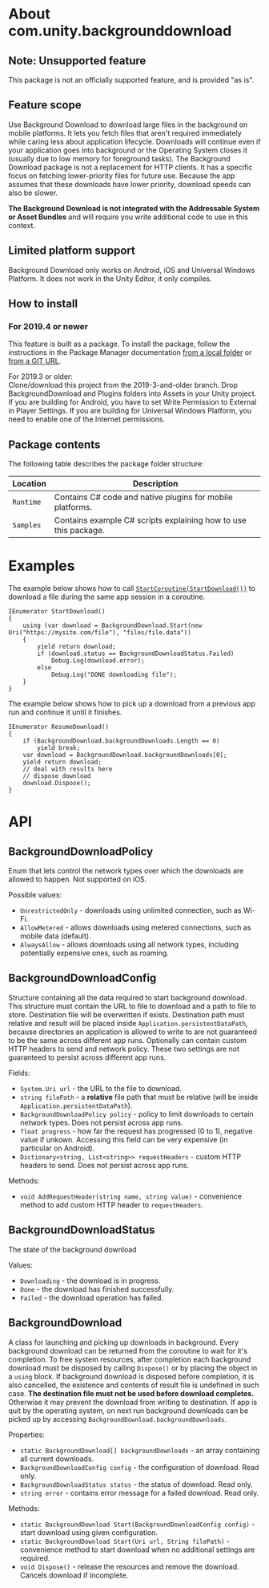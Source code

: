 # About com.unity.backgrounddownload

## Note: Unsupported feature
This package is not an officially supported feature, and is provided "as is".

## Feature scope
Use Background Download to download large files in the background on mobile platforms. It lets you fetch files that aren't required immediately while caring less about application lifecycle. Downloads will continue even if your application goes into background or the Operating System closes it (usually due to low memory for foreground tasks).
The Background Download package is not a replacement for HTTP clients. It has a specific focus on fetching lower-priority files for future use. Because the app assumes that these downloads have lower priority, download speeds can also be slower.

**The Background Download is not integrated with the Addressable System or Asset Bundles** and will require you write additional code to use in this context.


## Limited platform support
Background Download only works on Android, iOS and Universal Windows Platform.
It does not work in the Unity Editor, it only compiles.

## How to install

### For 2019.4 or newer 
This feature is built as a package. To install the package, follow the instructions in the Package Manager documentation [from a local folder](https://docs.unity3d.com/Manual/upm-ui-local.html) or [from a GIT URL](https://docs.unity3d.com/Manual/upm-ui-giturl.html). 

For 2019.3 or older:  
Clone/download this project from the 2019-3-and-older branch. Drop BackgroundDownload and Plugins folders into Assets in your Unity project. If you are building for Android, you have to set Write Permission to External in Player Settings. If you are building for Universal Windows Platform, you need to enable one of the Internet permissions.

## Package contents

The following table describes the package folder structure:

|**Location**|**Description**|
|---|---|
|`Runtime`|Contains C# code and native plugins for mobile platforms.|
|`Samples`|Contains example C# scripts explaining how to use this package.|


# Examples

The example below shows how to call [`StartCoroutine(StartDownload())`](https://docs.unity3d.com/ScriptReference/MonoBehaviour.StartCoroutine.html) to download a file during the same app session in a coroutine.

```
IEnumerator StartDownload()
{
    using (var download = BackgroundDownload.Start(new Uri("https://mysite.com/file"), "files/file.data"))
    {
        yield return download;
        if (download.status == BackgroundDownloadStatus.Failed)
            Debug.Log(download.error);
        else
            Debug.Log("DONE downloading file");
    }
}
```

The example below shows how to pick up a download from a previous app run and continue it until it finishes.

```
IEnumerator ResumeDownload()
{
    if (BackgroundDownload.backgroundDownloads.Length == 0)
        yield break;
    var download = BackgroundDownload.backgroundDownloads[0];
    yield return download;
    // deal with results here
    // dispose download
    download.Dispose();
}
```

# API

## BackgroundDownloadPolicy

Enum that lets control the network types over which the downloads are allowed to happen. Not supported on iOS.

Possible values:
* `UnrestrictedOnly` - downloads using unlimited connection, such as Wi-Fi.
* `AllowMetered` - allows downloads using metered connections, such as mobile data (default).
* `AlwaysAllow` - allows downloads using all network types, including potentially expensive ones, such as roaming.


## BackgroundDownloadConfig

Structure containing all the data required to start background download.
This structure must contain the URL to file to download and a path to file to store. Destination file will be overwritten if exists. Destination path must relative and result will be placed inside `Application.persistentDataPath`, because directories an application is allowed to write to are not guaranteed to be the same across different app runs.
Optionally can contain custom HTTP headers to send and network policy. These two settings are not guaranteed to persist across different app runs.

Fields:
* `System.Uri url` - the URL to the file to download.
* `string filePath` -  a **relative** file path that must be relative (will be inside `Application.persistentDataPath`).
* `BackgroundDownloadPolicy policy` - policy to limit downloads to certain network types. Does not persist across app runs.
* `float progress` - how far the request has progressed (0 to 1), negative value if unkown. Accessing this field can be very expensive (in particular on Android).
* `Dictionary<string, List<string>> requestHeaders` - custom HTTP headers to send. Does not persist across app runs.

Methods:
* `void AddRequestHeader(string name, string value)` - convenience method to add custom HTTP header to `requestHeaders`.

## BackgroundDownloadStatus

The state of the background download

Values:
* `Downloading` - the download is in progress.
* `Done` - the download has finished successfully.
* `Failed` - the download operation has failed.

## BackgroundDownload

A class for launching and picking up downloads in background.
Every background download can be returned from the coroutine to wait for it's completion. To free system resources, after completion each background download must be disposed by calling `Dispose()` or by placing the object in a `using` block. If background download is disposed before completion, it is also cancelled, the existence and contents of result file is undefined in such case.
**The destination file must not be used before download completes.** Otherwise it may prevent the download from writing to destination.
If app is quit by the operating system, on next run background downloads can be picked up by accessing `BackgroundDownload.backgroundDownloads`.

Properties:
* `static BackgroundDownload[] backgroundDownloads` - an array containing all current downloads.
* `BackgroundDownloadConfig config` - the configuration of download. Read only.
* `BackgroundDownloadStatus status` - the status of download. Read only.
* `string error` - contains error message for a failed download. Read only.

Methods:
* `static BackgroundDownload Start(BackgroundDownloadConfig config)` - start download using given configuration.
* `static BackgroundDownload Start(Uri url, String filePath)` - convenience method to start download when no additional settings are required.
* `void Dispose()` - release the resources and remove the download. Cancels download if incomplete.
